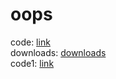 # oops
code: <a href="https://drive.google.com/drive/folders/1tD8fCLPtCmXn596C3KKYA3I0XzcGjODI?usp=drive_link">link</a>
<br>
downloads: <a href= "https://drive.google.com/drive/folders/17sPuScY1Sy-lQVjSFZJSGuRKvqqlT7Un?usp=sharing"> downloads</a>
<br>
code1: <a href="https://drive.google.com/drive/folders/1VfItR4LFW1ABVuzOXdeDw_uEwotdzeoW?usp=sharing">link</a>
